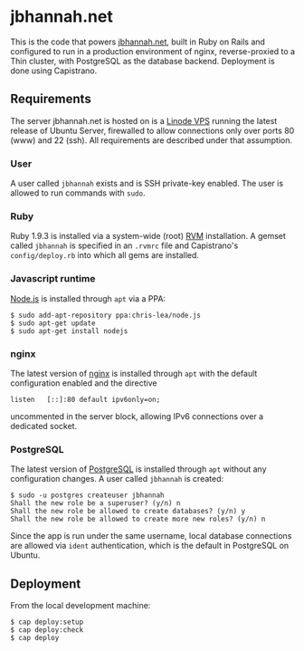 # jbhannah.net

This is the code that powers [jbhannah.net](http://jbhannah.net/), built
in Ruby on Rails and configured to run in a production environment of
nginx, reverse-proxied to a Thin cluster, with PostgreSQL as the
database backend. Deployment is done using Capistrano.

## Requirements

The server jbhannah.net is hosted on is a [Linode
VPS](http://www.linode.com) running the latest release of Ubuntu Server,
firewalled to allow connections only over ports 80 (www) and 22 (ssh).
All requirements are described under that assumption.

### User

A user called `jbhannah` exists and is SSH private-key enabled. The user
is allowed to run commands with `sudo`.

### Ruby

Ruby 1.9.3 is installed via a system-wide (root)
[RVM](http://beginrescueend.com/rvm/) installation. A gemset called
`jbhannah` is specified in an `.rvmrc` file and Capistrano's
`config/deploy.rb` into which all gems are installed.

### Javascript runtime

[Node.js](http://nodejs.org/) is installed through `apt` via a PPA:

    $ sudo add-apt-repository ppa:chris-lea/node.js
    $ sudo apt-get update
    $ sudo apt-get install nodejs

### nginx

The latest version of [nginx](http://nginx.org/) is installed through
`apt` with the default configuration enabled and the directive

    listen   [::]:80 default ipv6only=on;

uncommented in the server block, allowing IPv6 connections over a
dedicated socket.

### PostgreSQL

The latest version of [PostgreSQL](http://www.postgresql.org/) is
installed through `apt` without any configuration changes. A user called
`jbhannah` is created:

    $ sudo -u postgres createuser jbhannah
    Shall the new role be a superuser? (y/n) n
    Shall the new role be allowed to create databases? (y/n) y
    Shall the new role be allowed to create more new roles? (y/n) n

Since the app is run under the same username, local database connections
are allowed via `ident` authentication, which is the default in
PostgreSQL on Ubuntu.

## Deployment

From the local development machine:

    $ cap deploy:setup
    $ cap deploy:check
    $ cap deploy
